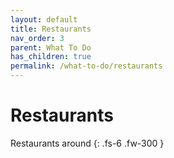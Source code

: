 ```yaml
---
layout: default
title: Restaurants
nav_order: 3
parent: What To Do
has_children: true
permalink: /what-to-do/restaurants
---
```


# Restaurants

Restaurants around
{: .fs-6 .fw-300 }
